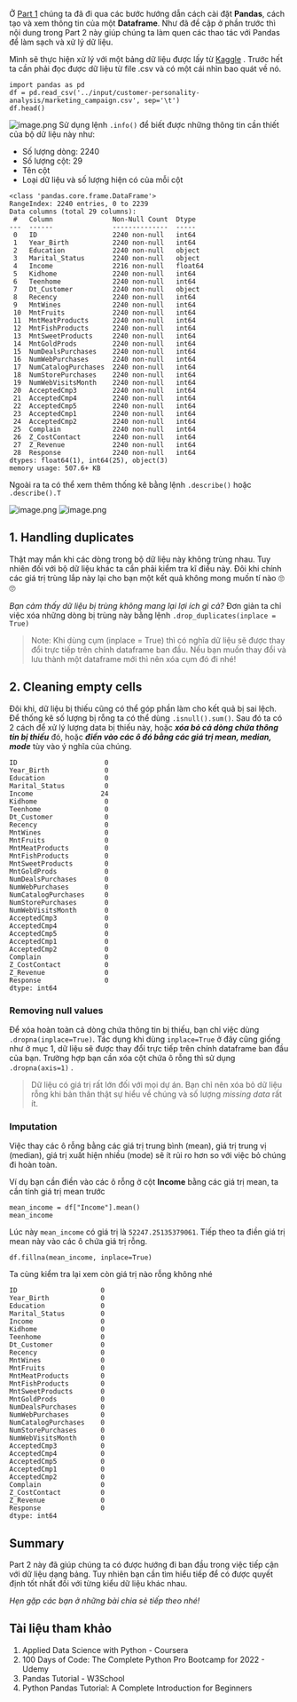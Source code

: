 Ở [Part 1](https://viblo.asia/p/python-library-series-pandas-tutorial-for-beginners-part-1-bJzKmdRP59N) chúng ta đã đi qua các bước hướng dẫn cách cài đặt **Pandas**, cách tạo và xem thông tin của một **Dataframe**. Như đã đề cập ở phần trước thì nội dung trong Part 2 này giúp chúng ta làm quen các thao tác với Pandas để làm sạch và xử lý dữ liệu.

Mình sẽ thực hiện xử lý với một bảng dữ liệu được lấy từ [Kaggle](https://www.kaggle.com/imakash3011/customer-personality-analysis) . Trước hết ta cần phải đọc được dữ liệu từ file .csv và có một cái nhìn bao quát về nó.

```
import pandas as pd
df = pd.read_csv('../input/customer-personality-analysis/marketing_campaign.csv', sep='\t')
df.head()
```
![image.png](https://images.viblo.asia/fa4aefb0-85c7-4e1c-b58d-e3784ba0e31f.png)
Sử dụng lệnh `.info()` để biết được những thông tin cần thiết của bộ dữ liệu này như:
* Số lượng dòng: 2240
* Số lượng cột: 29
* Tên cột
* Loại dữ liệu và số lượng hiện có của mỗi cột 
```
<class 'pandas.core.frame.DataFrame'>
RangeIndex: 2240 entries, 0 to 2239
Data columns (total 29 columns):
 #   Column               Non-Null Count  Dtype  
---  ------               --------------  -----  
 0   ID                   2240 non-null   int64  
 1   Year_Birth           2240 non-null   int64  
 2   Education            2240 non-null   object 
 3   Marital_Status       2240 non-null   object 
 4   Income               2216 non-null   float64
 5   Kidhome              2240 non-null   int64  
 6   Teenhome             2240 non-null   int64  
 7   Dt_Customer          2240 non-null   object 
 8   Recency              2240 non-null   int64  
 9   MntWines             2240 non-null   int64  
 10  MntFruits            2240 non-null   int64  
 11  MntMeatProducts      2240 non-null   int64  
 12  MntFishProducts      2240 non-null   int64  
 13  MntSweetProducts     2240 non-null   int64  
 14  MntGoldProds         2240 non-null   int64  
 15  NumDealsPurchases    2240 non-null   int64  
 16  NumWebPurchases      2240 non-null   int64  
 17  NumCatalogPurchases  2240 non-null   int64  
 18  NumStorePurchases    2240 non-null   int64  
 19  NumWebVisitsMonth    2240 non-null   int64  
 20  AcceptedCmp3         2240 non-null   int64  
 21  AcceptedCmp4         2240 non-null   int64  
 22  AcceptedCmp5         2240 non-null   int64  
 23  AcceptedCmp1         2240 non-null   int64  
 24  AcceptedCmp2         2240 non-null   int64  
 25  Complain             2240 non-null   int64  
 26  Z_CostContact        2240 non-null   int64  
 27  Z_Revenue            2240 non-null   int64  
 28  Response             2240 non-null   int64  
dtypes: float64(1), int64(25), object(3)
memory usage: 507.6+ KB
```

Ngoài ra ta có thể xem thêm thống kê bằng lệnh `.describe()` hoặc `.describe().T`

![image.png](https://images.viblo.asia/87ad6a4f-b6e8-452c-8833-28d738298759.png)
![image.png](https://images.viblo.asia/0036ea53-447e-4e7c-8bd8-abb5afb3f8e7.png)

## 1. Handling duplicates
Thật may mắn khi các dòng trong bộ dữ liệu này không trùng nhau. Tuy nhiên đối với bộ dữ liệu khác ta cần phải kiểm tra kĩ điều này. Đôi khi chính các giá trị trùng lắp này lại cho bạn một kết quả không mong muốn tí nào 🙄🙄

*Bạn cảm thấy dữ liệu bị trùng không mang lại lợi ích gì cả?* Đơn giản ta chỉ việc xóa những dòng bị trùng này bằng lệnh `.drop_duplicates(inplace = True)`
> Note: Khi dùng cụm (inplace = True) thì có nghĩa dữ liệu sẽ được thay đổi trực tiếp trên chính dataframe ban đầu. Nếu bạn muốn thay đổi và lưu thành một dataframe mới thì nên xóa cụm đó đi nhé!

## 2. Cleaning empty cells
Đôi khi, dữ liệu bị thiếu cũng có thể góp phần làm cho kết quả bị sai lệch. Để thống kê số lượng bị rỗng ta có thể dùng `.isnull().sum()`. Sau đó ta có 2 cách để xử lý lượng data bị thiếu này, hoặc ***xóa bỏ cả dòng chứa thông tin bị thiếu*** đó, hoặc ***điền vào các ô đó bằng các giá trị mean, median, mode*** tùy vào ý nghĩa của chúng.

```
ID                      0
Year_Birth              0
Education               0
Marital_Status          0
Income                 24
Kidhome                 0
Teenhome                0
Dt_Customer             0
Recency                 0
MntWines                0
MntFruits               0
MntMeatProducts         0
MntFishProducts         0
MntSweetProducts        0
MntGoldProds            0
NumDealsPurchases       0
NumWebPurchases         0
NumCatalogPurchases     0
NumStorePurchases       0
NumWebVisitsMonth       0
AcceptedCmp3            0
AcceptedCmp4            0
AcceptedCmp5            0
AcceptedCmp1            0
AcceptedCmp2            0
Complain                0
Z_CostContact           0
Z_Revenue               0
Response                0
dtype: int64
```

### Removing null values
Để xóa hoàn toàn cả dòng chứa thông tin bị thiếu, bạn chỉ việc dùng `.dropna(inplace=True)`. Tác dụng khi dùng `inplace=True` ở đây cũng giống như ở mục 1, dữ liệu sẽ được thay đổi trực tiếp trên chính dataframe ban đầu của bạn. Trường hợp bạn cần xóa cột chứa ô rỗng thì sử dụng `.dropna(axis=1)` .
> Dữ liệu có giá trị rất lớn đối với mọi dự án. Bạn chỉ nên xóa bỏ dữ liệu rỗng khi bản thân thật sự hiểu về chúng và số lượng *missing data* rất ít.
### Imputation
Việc thay các ô rỗng bằng các giá trị trung bình (mean), giá trị trung vị (median), giá trị xuất hiện nhiều (mode) sẽ ít rủi ro hơn so với việc bỏ chúng đi hoàn toàn.

Ví dụ bạn cần điền vào các ô rỗng ở cột **Income** bằng các giá trị mean, ta cần tính giá trị mean trước
```
mean_income = df["Income"].mean()
mean_income
```
Lúc này `mean_income` có giá trị là `52247.25135379061`. Tiếp theo ta điền giá trị mean này vào các ô chứa giá trị rỗng.
```
df.fillna(mean_income, inplace=True)
```
Ta cùng kiểm tra lại xem còn giá trị nào rỗng không nhé
```
ID                     0
Year_Birth             0
Education              0
Marital_Status         0
Income                 0
Kidhome                0
Teenhome               0
Dt_Customer            0
Recency                0
MntWines               0
MntFruits              0
MntMeatProducts        0
MntFishProducts        0
MntSweetProducts       0
MntGoldProds           0
NumDealsPurchases      0
NumWebPurchases        0
NumCatalogPurchases    0
NumStorePurchases      0
NumWebVisitsMonth      0
AcceptedCmp3           0
AcceptedCmp4           0
AcceptedCmp5           0
AcceptedCmp1           0
AcceptedCmp2           0
Complain               0
Z_CostContact          0
Z_Revenue              0
Response               0
dtype: int64
```

## Summary
Part 2 này đã giúp chúng ta có được hướng đi ban đầu trong việc tiếp cận với dữ liệu dạng bảng. Tuy nhiên bạn cần tìm hiểu tiếp để có được quyết định tốt nhất đối với từng kiểu dữ liệu khác nhau.

*Hẹn gặp các bạn ở những bài chia sẻ tiếp theo nhé!*
## Tài liệu tham khảo
1. Applied Data Science with Python - Coursera
1. 100 Days of Code: The Complete Python Pro Bootcamp for 2022 - Udemy
1. Pandas Tutorial - W3School
1. Python Pandas Tutorial: A Complete Introduction for Beginners